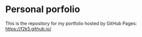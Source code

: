 # Personal porfolio
This is the repository for my portfolio hosted by GitHub Pages: https://f2k5.github.io/
